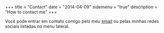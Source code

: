 +++
title = "Contact"
date = "2014-04-09"
sidemenu = "true"
description = "How to contact me"
+++

Você pode entrar em contato comigo pelo meu <a href="mailto:sillas.gonzaga@gmail.com">email</a> ou pelas minhas redes sociais listadas no menu lateral.


